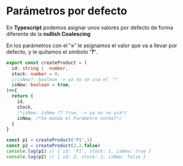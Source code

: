 # Parámetros por defecto

En **Typescript** podemos asignar unos valores por defecto de forma diferente de la **nullish Coalescing**

En los parámetros con el **'='** le asignamos el valor que va a llevar por defecto, y le quitamos el símbolo **'?'**.

```Typescript
export const createProduct = (
  id: string |  number,
  stock: number = 0,
  //isNew?: boolean -> ya no se usa el '?'
  isNew: boolean = true,
)=>{
  return {
    id,
    stock,
    /*isNew: isNew ?? true, -> ya no se usa*/
    isNew, /*Se manda el Parámetro normal*/
  }
}

const p1 = createProduct('P1',1)
const p2 = createProduct(2,2,false)
console.log(p1) // { id: 'P1', stock: 1, isNew: true }
console.log(p2) // { id: 2, stock: 2, isNew: false }
```
